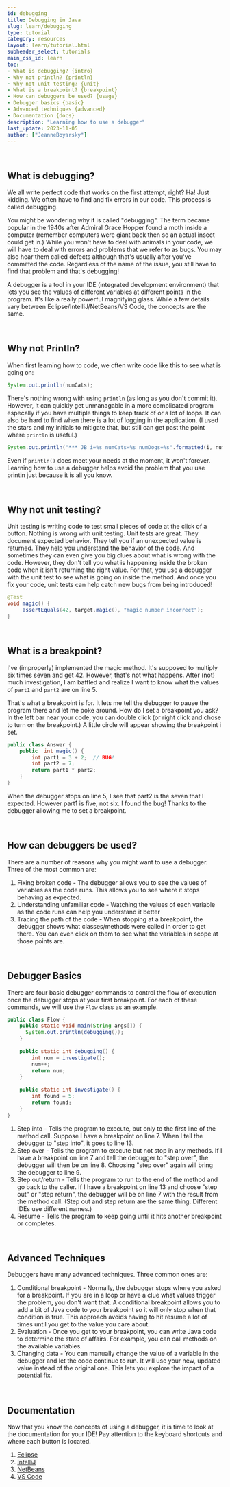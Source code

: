 ```yaml
---
id: debugging
title: Debugging in Java
slug: learn/debugging
type: tutorial
category: resources
layout: learn/tutorial.html
subheader_select: tutorials
main_css_id: learn
toc:
- What is debugging? {intro}
- Why not println? {println}
- Why not unit testing? {unit}
- What is a breakpoint? {breakpoint}
- How can debuggers be used? {usage}
- Debugger basics {basic}
- Advanced techniques {advanced}
- Documentation {docs}
description: "Learning how to use a debugger"
last_update: 2023-11-05
author: ["JeanneBoyarsky"]
---
```


<a id="intro">&nbsp;</a>
## What is debugging?

We all write perfect code that works on the first attempt, right? Ha! Just kidding. We often have to find and fix errors in our code. This process is called debugging. 

You might be wondering why it is called "debugging". The term became popular in the 1940s after Admiral Grace Hopper found a moth inside a computer (remember computers were giant back then so an actual insect could get in.) While you won't have to deal with animals in your code, we will have to deal with errors and problems that we refer to as bugs. You may also hear them called defects although that's usually after you've committed the code. Regardless of the name of the issue, you still have to find that problem and that's debugging!

A debugger is a tool in your IDE (integrated development environment) that lets you see the values of different variables at different points in the program. It's like a really powerful magnifying glass. While a few details vary between Eclipse/IntelliJ/NetBeans/VS Code, the concepts are the same.

<a id="println">&nbsp;</a>
## Why not Println?

When first learning how to code, we often write code like this to see what is going on:

```java
System.out.println(numCats);
```

There's nothing wrong with using `println` (as long as you don't commit it). However, it can quickly get unmanagable in a more complicated program especally if you have multiple things to keep track of or a lot of loops. It can also be hard to find when there is a lot of logging in the application. (I used the stars and my initials to mitigate that, but still can get past the point where `println` is useful.)

```java
System.out.println("*** JB i=%s numCats=%s numDogs=%s".formatted(i, numCats, numDogs));
```

Even if `println()` does meet your needs at the moment, it won't forever. Learning how to use a debugger helps avoid the problem that you use println just because it is all you know.

<a id="unit">&nbsp;</a>
## Why not unit testing?

Unit testing is writing code to test small pieces of code at the click of a button. Nothing is wrong with unit testing. Unit tests are great. They document expected behavior. They tell you if an unexpected value is returned. They help you understand the behavior of the code. And sometimes they can even give you big clues about what is wrong with the code. However, they don't tell you what is happening inside the broken code when it isn't returning the right value. For that, you use a debugger with the unit test to see what is going on inside the method. And once you fix your code, unit tests can help catch new bugs from being introduced!

```java
@Test
void magic() {
     assertEquals(42, target.magic(), "magic number incorrect");
}
```

<a id="breakpoint">&nbsp;</a>
## What is a breakpoint?

I've (improperly) implemented the magic method. It's supposed to multiply six times seven and get 42. However, that's not what happens. After (not) much investigation, I am baffled and realize I want to know what the values of `part1` and `part2` are on line 5.

That's what a breakpoint is for. It lets me tell the debugger to pause the program there and let me poke around. How do I set a breakpoint you ask? In the left bar near your code, you can double click (or right click and chose to turn on the breakpoint.) A little circle will appear showing the breakpoint i set.

```java
public class Answer {
    public  int magic() {
        int part1 = 3 + 2;  // BUG!
        int part2 = 7;
        return part1 * part2;
    }
}
```

When the debugger stops on line 5, I see that part2 is the seven that I expected. However part1 is five, not six. I found the bug! Thanks to the debugger allowing me to set a breakpoint.

<a id="usage">&nbsp;</a>
## How can debuggers be used?

There are a number of reasons why you might want to use a debugger. Three of the most common are:

1. Fixing broken code - The debugger allows you to see the values of variables as the code runs. This allows you to see where it stops behaving as expected. 
2. Understanding unfamiliar code - Watching the values of each variable as the code runs can help you understand it better
3. Tracing the path of the code - When stopping at a breakpoint, the debugger shows what classes/methods were called in order to get there. You can even click on them to see what the variables in scope at those points are.

<a id="basic">&nbsp;</a>
## Debugger Basics

There are four basic debugger commands to control the flow of execution once the debugger stops at your first breakpoint. For each of these commands, we will use the `Flow` class as an example.

```java
public class Flow {
    public static void main(String args[]) {
      System.out.println(debugging());
    }
    
    public static int debugging() {
        int num = investigate();
        num++;
        return num;
    }
    
    public static int investigate() {
        int found = 5;
        return found;
    }
}
```

1. Step into - Tells the program to execute, but only to the first line of the method call. Suppose I have a breakpoint on line 7. When I tell the debugger to "step into", it goes to line 13.
2. Step over - Tells the program to execute but not stop in any methods. If I have a breakpoint on line 7 and tell the debugger to "step over", the debugger will then be on line 8. Choosing "step over" again will bring the debugger to line 9.
3. Step out/return - Tells the program to run to the end of the method and go back to the caller. If I have a breakpoint on line 13 and choose "step out" or "step return", the debugger will be on line 7 with the result from the method call. (Step out and step return are the same thing. Different IDEs use different names.)
4. Resume - Tells the program to keep going until it hits another breakpoint or completes.

<a id="advanced">&nbsp;</a>
## Advanced Techniques

Debuggers have many advanced techniques. Three common ones are:

1. Conditional breakpoint - Normally, the debugger stops where you asked for a breakpoint. If you are in a loop or have a clue what values trigger the problem, you don't want that. A conditional breakpoint allows you to add a bit of Java code to your breakpoint so it will only stop when that condition is true. This approach avoids having to hit resume a lot of times until you get to the value you care about.
2. Evaluation - Once you get to your breakpoint, you can write Java code to determine the state of affairs. For example, you can call methods on the available variables.
3. Changing data - You can manually change the value of a variable in the debugger and let the code continue to run. It will use your new, updated value instead of the original one. This lets you explore the impact of a potential fix.

<a id="docs">&nbsp;</a>
## Documentation

Now that you know the concepts of using a debugger, it is time to look at the documentation for your IDE! Pay attention to the keyboard shortcuts and where each button is located.

1. [Eclipse](https://www.eclipse.org/community/eclipse_newsletter/2017/june/article1.php)
2. [IntelliJ](https://www.jetbrains.com/help/idea/debugging-your-first-java-application.html)
3. [NetBeans](https://netbeans.apache.org/tutorial/main/kb/docs/java/debug-visual/)
4. [VS Code](https://code.visualstudio.com/docs/java/java-debugging)